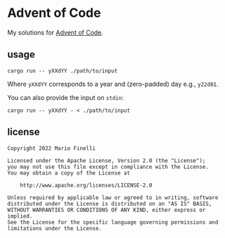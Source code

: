# Advent of Code

My solutions for [Advent of Code](https://adventofcode.com).

## usage

```shell
cargo run -- yXXdYY ./path/to/input
```

Where `yXXdYY` corresponds to a year and (zero-padded) day e.g., `y22d01`.

You can also provide the input on `stdin`:

```shell
cargo run -- yXXdYY - < ./path/to/input
```

## license

```
Copyright 2022 Mario Finelli

Licensed under the Apache License, Version 2.0 (the "License");
you may not use this file except in compliance with the License.
You may obtain a copy of the License at

    http://www.apache.org/licenses/LICENSE-2.0

Unless required by applicable law or agreed to in writing, software
distributed under the License is distributed on an "AS IS" BASIS,
WITHOUT WARRANTIES OR CONDITIONS OF ANY KIND, either express or implied.
See the License for the specific language governing permissions and
limitations under the License.
```
